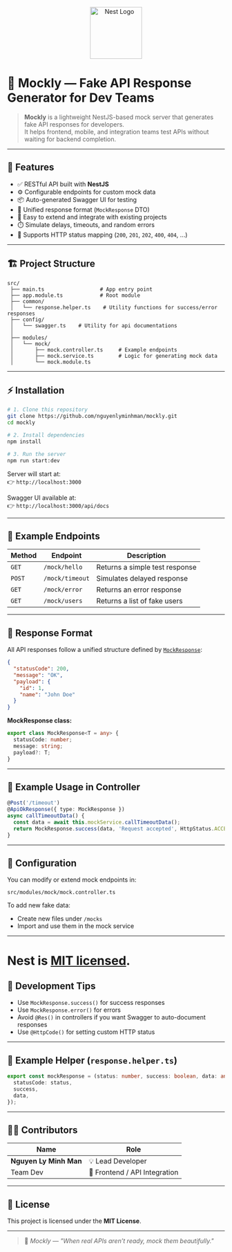 
<p align="center">
  <a href="http://nestjs.com/" target="blank"><img src="https://nestjs.com/img/logo-small.svg" width="120" alt="Nest Logo" /></a>
</p>

# 🧪 Mockly — Fake API Response Generator for Dev Teams

> **Mockly** is a lightweight NestJS-based mock server that generates fake API responses for developers.  
> It helps frontend, mobile, and integration teams test APIs without waiting for backend completion.

---

## 🚀 Features

- ✅ RESTful API built with **NestJS**
- ⚙️ Configurable endpoints for custom mock data
- 📦 Auto-generated Swagger UI for testing
- 💬 Unified response format (`MockResponse` DTO)
- 🧰 Easy to extend and integrate with existing projects
- ⏱️ Simulate delays, timeouts, and random errors
- 🧠 Supports HTTP status mapping (`200`, `201`, `202`, `400`, `404`, ...)

---

## 🏗️ Project Structure

```
src/
 ├── main.ts                  # App entry point
 ├── app.module.ts            # Root module
 ├── common/
 │   └── response.helper.ts    # Utility functions for success/error responses
 ├── config/
 │   └── swagger.ts    # Utility for api documentations
 │   
 ├── modules/
 │   └── mock/
 │       ├── mock.controller.ts     # Example endpoints
 │       ├── mock.service.ts        # Logic for generating mock data
 │       └── mock.module.ts

```

---

## ⚡ Installation

```bash
# 1. Clone this repository
git clone https://github.com/nguyenlyminhman/mockly.git
cd mockly

# 2. Install dependencies
npm install

# 3. Run the server
npm run start:dev
```

Server will start at:  
👉 `http://localhost:3000`

Swagger UI available at:  
👉 `http://localhost:3000/api/docs`

---

## 🧩 Example Endpoints

| Method | Endpoint | Description |
|--------|-----------|-------------|
| `GET` | `/mock/hello` | Returns a simple test response |
| `POST` | `/mock/timeout` | Simulates delayed response |
| `GET` | `/mock/error` | Returns an error response |
| `GET` | `/mock/users` | Returns a list of fake users |

---

## 🧱 Response Format

All API responses follow a unified structure defined by [`MockResponse`](src/common/dto/mock-response.dto.ts):

```json
{
  "statusCode": 200,
  "message": "OK",
  "payload": {
    "id": 1,
    "name": "John Doe"
  }
}
```

**MockResponse class:**

```ts
export class MockResponse<T = any> {
  statusCode: number;
  message: string;
  payload?: T;
}
```

---

## 🧠 Example Usage in Controller

```ts
@Post('/timeout')
@ApiOkResponse({ type: MockResponse })
async callTimeoutData() {
  const data = await this.mockService.callTimeoutData();
  return MockResponse.success(data, 'Request accepted', HttpStatus.ACCEPTED);
}
```

---

## 🔧 Configuration

You can modify or extend mock endpoints in:

```
src/modules/mock/mock.controller.ts
```

To add new fake data:
- Create new files under `/mocks`
- Import and use them in the mock service

---


Nest is [MIT licensed](https://github.com/nestjs/nest/blob/master/LICENSE).
=======
## 💬 Development Tips

- Use `MockResponse.success()` for success responses
- Use `MockResponse.error()` for errors
- Avoid `@Res()` in controllers if you want Swagger to auto-document responses
- Use `@HttpCode()` for setting custom HTTP status

---

## 🧰 Example Helper (`response.helper.ts`)

```ts
export const mockResponse = (status: number, success: boolean, data: any) => ({
  statusCode: status,
  success,
  data,
});
```

---

## 🧑‍💻 Contributors

| Name | Role |
|------|------|
| **Nguyen Ly Minh Man** | 💡 Lead Developer |
| Team Dev | 🔧 Frontend / API Integration |

---

## 📄 License

This project is licensed under the **MIT License**.

---

> 💬 _Mockly — "When real APIs aren’t ready, mock them beautifully."_
